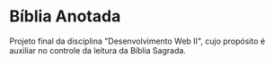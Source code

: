 # Bíblia Anotada

Projeto final da disciplina "Desenvolvimento Web II", cujo propósito é auxiliar no controle da leitura da Bíblia Sagrada.
